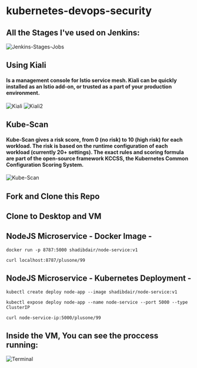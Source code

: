 # kubernetes-devops-security
## All the Stages I've used on Jenkins:
![Jenkins-Stages-Jobs](https://user-images.githubusercontent.com/43513994/174334271-0038d52f-417f-4bea-99b1-131edae7b391.png)

## Using Kiali
#### Is a management console for Istio service mesh. Kiali can be quickly installed as an Istio add-on, or trusted as a part of your production environment. 
![Kiali](https://user-images.githubusercontent.com/43513994/174335709-2683a625-d2e7-429b-a48d-2ea8c4ce639e.png)
![Kiali2](https://user-images.githubusercontent.com/43513994/174335721-5ef1a8b3-9ca6-45aa-bdb3-02116dc9b9a1.png)

## Kube-Scan
#### Kube-Scan gives a risk score, from 0 (no risk) to 10 (high risk) for each workload. The risk is based on the runtime configuration of each workload (currently 20+ settings). The exact rules and scoring formula are part of the open-source framework KCCSS, the Kubernetes Common Configuration Scoring System.
![Kube-Scan](https://user-images.githubusercontent.com/43513994/174335932-33961c83-7347-4e66-857d-bca0663ec276.png)


## Fork and Clone this Repo

## Clone to Desktop and VM

## NodeJS Microservice - Docker Image -
`docker run -p 8787:5000 shadibdair/node-service:v1`

`curl localhost:8787/plusone/99`
 
## NodeJS Microservice - Kubernetes Deployment -
`kubectl create deploy node-app --image shadibdair/node-service:v1`

`kubectl expose deploy node-app --name node-service --port 5000 --type ClusterIP`

`curl node-service-ip:5000/plusone/99`

## Inside the VM, You can see the proccess running:
![Terminal ](https://user-images.githubusercontent.com/43513994/174336314-b0d33432-3b8c-45c9-ac1a-e2f91fd5fa60.png)
